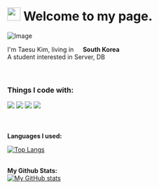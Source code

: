 <h1><img src="https://emojis.slackmojis.com/emojis/images/1531849430/4246/blob-sunglasses.gif?1531849430" width="30"/> Welcome to my page. </h1>


![Image](https://github.com/user-attachments/assets/037f3a4c-fdc1-406b-a7db-f9141c748395)
<p> I'm Taesu Kim, living in <img src="https://cdn-icons-png.flaticon.com/512/197/197582.png" width="13"/> <b>South Korea </b> </br> A student interested in Server, DB <br> <br> <br>
<h3>Things I code with:</h3> 


<p align="left">
</p> <p> <img src="https://img.shields.io/badge/c++-00599C?style=for-the-badge&logo=c%2B%2B&logoColor=white"> <img src="https://img.shields.io/badge/python-3776AB?style=for-the-badge&logo=python&logoColor=white"> <img src="https://img.shields.io/badge/mysql-4479A1?style=for-the-badge&logo=mysql&logoColor=white"> <img src="https://img.shields.io/badge/linux-FCC624?style=for-the-badge&logo=linux&logoColor=black"> <br><br><br><br>
 <b>Languages I used:</b>
  
[![Top Langs](https://github-readme-stats.vercel.app/api/top-langs/?username=ts9744&langs_count=8)](https://github.com/ts9744/github-readme-stats) <br> <br>

<b>My Github Stats:</b> <br> [![My GitHub stats](https://github-readme-stats.vercel.app/api?username=ts9744)](https://github.com/ts9744/github-readme-stats) <br> <br>



